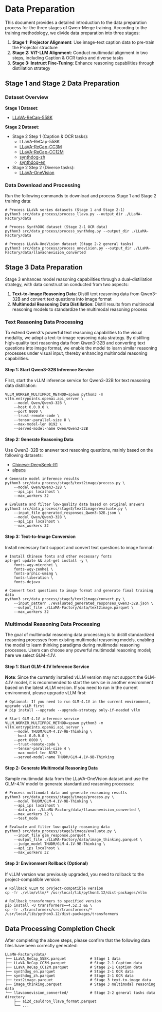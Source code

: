 # Data Preparation

This document provides a detailed introduction to the data preparation process for the three stages of Qwen-Merge training. According to the training methodology, we divide data preparation into three stages:

1. **Stage 1: Projector Alignment**: Use image-text caption data to pre-train the Projector structure
2. **Stage 2: ViT-LLM Alignment**: Conduct multimodal alignment in two steps, including Caption & OCR tasks and diverse tasks
3. **Stage 3: Instruct Fine-Tuning**: Enhance reasoning capabilities through distillation strategy

## Stage 1 and Stage 2 Data Preparation

### Dataset Overview

**Stage 1 Dataset**:
- [LLaVA-ReCap-558K](https://huggingface.co/datasets/lmms-lab/LLaVA-ReCap-558K)

**Stage 2 Dataset**:
- Stage 2 Step 1 (Caption & OCR tasks):
  - LLaVA-ReCap-558K
  - [LLaVA-ReCap-CC3M](https://huggingface.co/datasets/lmms-lab/LLaVA-ReCap-CC3M)  
  - [LLaVA-ReCap-CC12M](https://huggingface.co/datasets/lmms-lab/LLaVA-ReCap-CC12M)
  - [synthdog-zh](https://huggingface.co/datasets/naver-clova-ix/synthdog-zh)
  - [synthdog-en](https://huggingface.co/datasets/naver-clova-ix/synthdog-en)
- Stage 2 Step 2 (Diverse tasks):
  - [LLaVA-OneVision](https://huggingface.co/datasets/lmms-lab/LLaVA-OneVision-Data)

### Data Download and Processing

Run the following commands to download and process Stage 1 and Stage 2 training data:

```shell
# Process LLaVA series datasets (Stage 1 and Stage 2-1)
python3 src/data_process/process_llava.py --output_dir ./LLaMA-Factory/data

# Process SynthDOG dataset (Stage 2-1 OCR data)
python3 src/data_process/process_synthdog.py --output_dir ./LLaMA-Factory/data

# Process LLaVA-OneVision dataset (Stage 2-2 general tasks)
python3 src/data_process/process_onevision.py --output_dir ./LLaMA-Factory/data/llavaonevision_converted
```

## Stage 3 Data Preparation

Stage 3 enhances model reasoning capabilities through a dual-distillation strategy, with data construction conducted from two aspects:

1. **Text-to-Image Reasoning Data**: Distill text reasoning data from Qwen3-32B and convert text questions into image format
2. **Multimodal Reasoning Data Distillation**: Distill results from multimodal reasoning models to standardize the multimodal reasoning process

### Text Reasoning Data Processing

To extend Qwen3's powerful text reasoning capabilities to the visual modality, we adopt a text-to-image reasoning data strategy. By distilling high-quality text reasoning data from Qwen3-32B and converting text questions into image format, we enable the model to learn similar reasoning processes under visual input, thereby enhancing multimodal reasoning capabilities.

#### Step 1: Start Qwen3-32B Inference Service

First, start the vLLM inference service for Qwen3-32B for text reasoning data distillation:

```shell
VLLM_WORKER_MULTIPROC_METHOD=spawn python3 -m vllm.entrypoints.openai.api_server \
    --model Qwen/Qwen3-32B \
    --host 0.0.0.0 \
    --port 8000 \
    --trust-remote-code \
    --tensor-parallel-size 8 \
    --max-model-len 8192 \
    --served-model-name Qwen/Qwen3-32B
```

#### Step 2: Generate Reasoning Data

Use Qwen3-32B to answer text reasoning questions, mainly based on the following datasets:
- [Chinese-DeepSeek-R1](https://huggingface.co/datasets/Congliu/Chinese-DeepSeek-R1-Distill-data-110k)
- [alpaca](https://huggingface.co/datasets/tatsu-lab/alpaca)

```shell
# Generate model inference results
python3 src/data_process/stage3/text2image/process.py \
    --model Qwen/Qwen3-32B \
    --api_ips localhost \
    --max_workers 32

# Evaluate and filter low-quality data based on original answers
python3 src/data_process/stage3/text2image/evaluate.py \
    --input_file generated_responses_Qwen3-32B.json \
    --model Qwen/Qwen3-32B \
    --api_ips localhost \
    --max_workers 32
```

#### Step 3: Text-to-Image Conversion

Install necessary font support and convert text questions to image format:

```shell
# Install Chinese fonts and other necessary fonts
apt-get update && apt-get install -y \
    fonts-wqy-microhei \
    fonts-wqy-zenhei \
    fonts-arphic-uming \
    fonts-liberation \
    fonts-dejavu

# Convert text questions to image format and generate final training data
python3 src/data_process/stage3/text2image/convert.py \
    --input_pattern ./evaluated_generated_responses_Qwen3-32B.json \
    --output_file ./LLaMA-Factory/data/text2image.parquet \
    --max_workers 32
```

### Multimodal Reasoning Data Processing

The goal of multimodal reasoning data processing is to distill standardized reasoning processes from existing multimodal reasoning models, enabling the model to learn thinking paradigms during multimodal reasoning processes.
Users can choose any powerful multimodal reasoning model; here we select GLM-4.1V.

#### Step 1: Start GLM-4.1V Inference Service

**Note**: Since the currently installed vLLM version may not support the GLM-4.1V model, it is recommended to start the service in another environment based on the latest vLLM version. If you need to run in the current environment, please upgrade vLLM first:

```shell
# Optional: If you need to run GLM-4.1V in the current environment, upgrade vLLM first
# pip install --upgrade --upgrade-strategy only-if-needed vllm

# Start GLM-4.1V inference service
VLLM_WORKER_MULTIPROC_METHOD=spawn python3 -m vllm.entrypoints.openai.api_server \
    --model THUDM/GLM-4.1V-9B-Thinking \
    --host 0.0.0.0 \
    --port 8000 \
    --trust-remote-code \
    --tensor-parallel-size 4 \
    --max-model-len 8192 \
    --served-model-name THUDM/GLM-4.1V-9B-Thinking
```

#### Step 2: Generate Multimodal Reasoning Data

Sample multimodal data from the LLaVA-OneVision dataset and use the GLM-4.1V model to generate standardized reasoning processes:

```shell
# Process multimodal data and generate reasoning results
python3 src/data_process/stage3/image/process.py \
    --model THUDM/GLM-4.1V-9B-Thinking \
    --api_ips localhost \
    --data_dir ./LLaMA-Factory/data/llavaonevision_converted \
    --max_workers 32 \
    --test_mode

# Evaluate and filter low-quality reasoning data
python3 src/data_process/stage3/image/evaluate.py \
    --input_file glm_response.parquet \
    --output_file ./LLaMA-Factory/data/image_thinking.parquet \
    --judge_model THUDM/GLM-4.1V-9B-Thinking \
    --api_ips localhost \
    --max_workers 32
```

#### Step 3: Environment Rollback (Optional)

If vLLM version was previously upgraded, you need to rollback to the project-compatible version:

```shell
# Rollback vLLM to project-compatible version
cp -fr ./vllm/vllm/* /usr/local/lib/python3.12/dist-packages/vllm

# Rollback transformers to specified version
pip install -U transformers==4.52.3 && \
cp -fr ./transformers/src/transformers/* /usr/local/lib/python3.12/dist-packages/transformers
```

## Data Processing Completion Check

After completing the above steps, please confirm that the following data files have been correctly generated:
```text
LLaMA-Factory/data/
├── LLaVA_ReCap_558K.parquet           # Stage 1 data
├── LLaVA_ReCap_CC3M.parquet           # Stage 2-1 Caption data
├── LLaVA_ReCap_CC12M.parquet          # Stage 2-1 Caption data
├── synthdog_en.parquet                # Stage 2-1 OCR data
├── synthdog_zh.parquet                # Stage 2-1 OCR data
├── text2image.parquet                 # Stage 3 text-to-image data
├── image_thinking.parquet             # Stage 3 multimodal reasoning data
└── llavaonevision_converted/          # Stage 2-2 general tasks data directory
    ├── ai2d_cauldron_llava_format.parquet
    └── ...
```
```